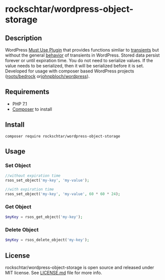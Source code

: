# rockschtar/wordpress-object-storage

## Description

WordPress [Must Use Plugin](https://codex.wordpress.org/Must_Use_Plugins) that provides functions simliar to 
[transients](https://developer.wordpress.org/apis/handbook/transients/) but without the general [behavior](https://core.trac.wordpress.org/ticket/20316#comment:47) of transients
in WordPress. Stored data persist forever or until expiration time. You do not need to serialize values. If the value needs to be serialized, 
then it will be serialized before it is set. Developed for usage  with composer based WordPress projects
([roots/bedrock](https://github.com/roots/bedrock) or[johnpbloch/wordpress](https://github.com/johnpbloch/wordpress)).

## Requirements

- PHP 7.1
- [Composer](https://getcomposer.org/) to install

## Install

```
composer require rockschtar/wordpress-object-storage
```

## Usage

### Set Object
```php
//without expiration time
rsos_set_object('my-key', 'my-value');

//with expiration time
rsos_set_object('my-key', 'my-value', 60 * 60 * 24);
```

### Get Object
```php
$myKey = rsos_get_object('my-key');
```

### Delete Object
```php
$myKey = rsos_delete_object('my-key');
```

## License
rockschtar/wordpress-object-storage is open source and released under MIT
license. See [LICENSE.md](LICENSE.md) file for more info.

